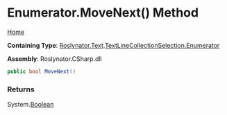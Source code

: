 # Enumerator\.MoveNext\(\) Method <a name="_Top"></a>

[Home](../../../../../README.md)

**Containing Type**: [Roslynator.Text](../../../README.md#_Top)\.[TextLineCollectionSelection.Enumerator](../README.md#_Top)

**Assembly**: Roslynator\.CSharp\.dll

```csharp
public bool MoveNext()
```

### Returns

System\.[Boolean](https://docs.microsoft.com/en-us/dotnet/api/system.boolean)

